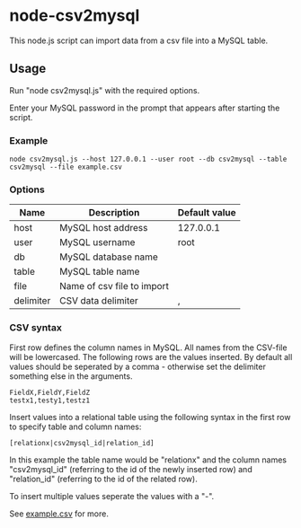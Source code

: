 # node-csv2mysql
This node.js script can import data from a csv file into a MySQL table.

## Usage
Run "node csv2mysql.js" with the required options.

Enter your MySQL password in the prompt that appears after starting the script.

### Example
``node csv2mysql.js --host 127.0.0.1 --user root --db csv2mysql --table csv2mysql --file example.csv``

### Options
|Name|Description|Default value|
|---|---|---|
|host|MySQL host address|127.0.0.1|
|user|MySQL username|root|
|db|MySQL database name||
|table|MySQL table name||
|file|Name of csv file to import||
|delimiter|CSV data delimiter|,|

### CSV syntax
First row defines the column names in MySQL. All names from the CSV-file will be lowercased. The following rows are the values inserted. By default all values should be seperated by a comma - otherwise set the delimiter something else in the arguments.

```
FieldX,FieldY,FieldZ
testx1,testy1,testz1
```

Insert values into a relational table using the following syntax in the first row to specify table and column names:

``[relationx|csv2mysql_id|relation_id]``

In this example the table name would be "relationx" and the column names "csv2mysql_id" (referring to the id of the newly inserted row) and "relation_id" (referring to the id of the related row).

To insert multiple values seperate the values with a "-".

See [example.csv](https://raw.githubusercontent.com/jenbuzz/node-csv2mysql/master/example.csv) for more.